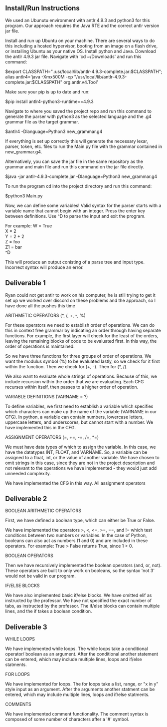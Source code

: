 ## Install/Run Instructions

We used an Ubunutu environment with antlr 4.9.3 and python3 for this program.
Our approach requires the Java RTE and the correct antlr version jar file.

Install and run up Ubuntu on your machine. There are several ways to do this 
including a hosted hypervisor, booting from an image on a flash drive,
or installing Ubuntu as your native OS.
Install python and Java.
Download the antlr 4.9.3 jar file.
Navigate with 'cd ~/Downloads' and run this command:

$export CLASSPATH=".:usr/local/lib/antlr-4.9.3-complete.jar:$CLASSPATH";
alias antlr4='java -Xmx500M -cp "/usr/local/lib/antlr-4.9.3-complete.jar:$CLASSPATH" org.antlr.v4.Tool'

Make sure your pip is up to date and run:

$pip install antlr4-python3-runtime==4.9.3

Navigate to where you saved the project repo and run this command to generate the
parser with python3 as the selected language and the .g4 grammar file as the target grammar.

$antlr4 -Dlanguage=Python3 new_grammar.g4

If everything is set up correctly this will generate the necessary lexar, parser, token, etc. files to run the Main.py file with the grammar contained in new_grammar.g4.

Alternatively, you can save the jar file in the same repository as the grammar and main file and run this command on the jar file directly.

$java -jar antlr-4.9.3-complete.jar -Dlanguage=Python3 new_grammar.g4

To run the program cd into the project directory and run this command:

$python3 Main.py

Now, we can define some variables!
Valid syntax for the parser starts with a variable name that cannot begin with an integer.
Press the enter key between definitions. Use ^D to parse the input and exit the program.

For example:
W = True  <br />
X = 2  <br />
Y = 2 + 2  <br />
Z = foo  <br />
Z1 = bar  <br />
^D  <br />

This will produce an output conisting of a parse tree and input type.
Incorrect syntax will produce an error.



## Deliverable 1

Ryan could not get antlr to work on his computer, he is still trying to get it set up
we worked over discord on these problems and the approach, so I have done all the pushes this time


ARITHMETIC OPERATORS (\*, /, +, -, %)

For these operators we need to establish order of operations. We can do this in context free grammar
by indicating an order through having separate functions. For example, the first layer will check for
the least of the orders, leaving the remaining blocks of code to be evaluated first. In this way, the
order of operations is maintained.

So we have three functions for three groups of order of operations. We want the modulus symbol (%) to 
be evaluated lastly, so we check for it first within the function. Then we check for (+, -). Then for
(\*, /). 

We also want to evaluate whole strings of operations. Because of this, we include recursion within the
order that we are evaluating. Each CFG recurses within itself, then passes to a higher order of 
operation.


VARIABLE DEFINITIONS (VARNAME = ?)

To define variables, we first need to establish a variable which specifies which characters can make up
the name of the variable (VARNAME in our CFG). In python, a variable can contain numbers, lowercase
letters, uppercase letters, and underscores, but cannot start with a number. We have implemented this
in the CFG.


ASSIGNMENT OPERATORS (=, +=, -=, /=, \*=) 

We must have data types of which to assign the variable. In this case, we have the datatypes INT,
FLOAT, and VARNAME. So, a variable can be assigned to a float, int, or the value of another variable.
We have chosen to omit strings in this case, since they are not in the project description and not
relevant to the operations we have implemented - they would just add unneeded complexity.

We have implemented the CFG in this way. All assignment operators



## Deliverable 2


BOOLEAN ARITHMETIC OPERATORS

First, we have defined a boolean type, which can either be True or False.

We have implemented the operators >, <, <=, >=, ==, and != which test conditions between two numbers or variables. In the case of
Python, booleans can also act as numbers (1 and 0) and are included in these operators. For example: True > False returns True, 
since 1 > 0.


BOOLEAN OPERATORS

Then we have recursively implemented the boolean operators (and, or, not). These operators are built to only work on booleans,
so the syntax 'not 3' would not be valid in our program.


IF/ELSE BLOCKS

We have also implemented basic if/else blocks. We have omitted elif as instructed by the professor. We have not specified the 
exact number of tabs, as instructed by the professor. The if/else blocks can contain multiple lines, and the if takes a boolean
condition.

## Deliverable 3

WHILE LOOPS

We have implemented while loops. The while loops take a conditional operator/ boolean as an argument. After the conditional another statement can be entered, which may include multiple lines, loops and if/else statments.

FOR LOOPS

We have implemented for loops. The for loops take a list, range, or "x in y" style input as an argument. After the arguments another statment can be entered, which may include multiple lines, loops and if/else statments.

COMMENTS

We have implemented comment functionality. The comment syntax is composed of some number of characters after a '#' symbol.
























